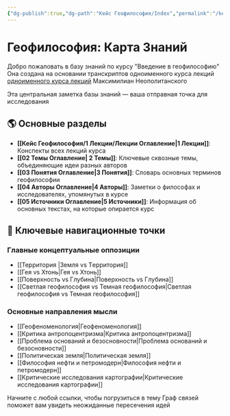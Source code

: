```yaml
---
{"dg-publish":true,"dg-path":"Кейс Геофилософия/Index","permalink":"/kejs-geofilosofiya/index/","pinned":true}
---
```


# Геофилософия: Карта Знаний

Добро пожаловать в базу знаний по курсу "Введение в геофилософию" 
Она создана на основании транскриптов одноименного курса  лекций [одноименного курса лекций](https://youtube/sZ5y-9kIbDw?si=xqYSNwupECuOmw84) Максимилиан Неополитанского 

Эта центральная заметка базы знаний  — ваша отправная точка для исследования

## 🌎 Основные разделы

- **[[Кейс Геофилософия/1 Лекции/Лекции Оглавление\|1 Лекции]]**: Конспекты всех лекций курса
- **[[02 Темы Оглавление\| 2 Темы]]**: Ключевые сквозные темы, объединяющие идеи разных авторов
- **[[03 Понятия Оглавление\|3 Понятия]]**: Словарь основных терминов геофилософии
- **[[04 Авторы Оглавление\|4 Авторы]]**: Заметки о философах и исследователях, упомянутых в курсе
- **[[05 Источники Оглавление\|5 Источники]]**: Информация об основных текстах, на которые опирается курс

## 🔴 Ключевые навигационные точки

### Главные концептуальные оппозиции
- [[Территория \|Земля vs Tерритория]]
- [[Гея vs Хтонь\|Гея vs Хтонь]]
- [[Поверхность vs Глубина\|Поверхность vs Глубина]]
- [[Светлая геофилософия vs Темная геофилософия\|Светлая геофилософия vs Темная геофилософия]]

### Основные направления мысли
- [[Геофеноменология\|Геофеноменология]]
- [[Критика антропоцентризма\|Критика антропоцентризма]]
- [[Проблема оснований и безосновности\|Проблема оснований и безосновности]]
- [[Политическая земля\|Политическая земля]]
- [[Философия нефти и петромодерн\|Философия нефти и петромодерн]]
- [[Критические исследования картографии\|Критические исследования картографии]]

Начните с любой ссылки, чтобы погрузиться в тему Граф связей поможет вам увидеть неожиданные пересечения идей




